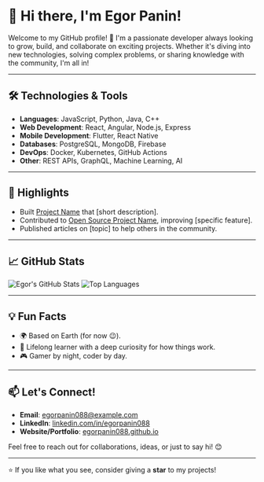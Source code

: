 # 👋 Hi there, I'm Egor Panin!

Welcome to my GitHub profile! 🚀 I'm a passionate developer always looking to grow, build, and collaborate on exciting projects. Whether it's diving into new technologies, solving complex problems, or sharing knowledge with the community, I'm all in!

---

## 🛠️ Technologies & Tools

- **Languages**: JavaScript, Python, Java, C++
- **Web Development**: React, Angular, Node.js, Express
- **Mobile Development**: Flutter, React Native
- **Databases**: PostgreSQL, MongoDB, Firebase
- **DevOps**: Docker, Kubernetes, GitHub Actions
- **Other**: REST APIs, GraphQL, Machine Learning, AI

---

## 🌟 Highlights

- Built [Project Name](#) that [short description].
- Contributed to [Open Source Project Name](#), improving [specific feature].
- Published articles on [topic] to help others in the community.

---

## 📈 GitHub Stats

![Egor's GitHub Stats](https://github-readme-stats.vercel.app/api?username=egorpanin088&show_icons=true&theme=radical)
![Top Languages](https://github-readme-stats.vercel.app/api/top-langs/?username=egorpanin088&layout=compact&theme=radical)

---

## 💡 Fun Facts

- 🌍 Based on Earth (for now 😉).
- 🧠 Lifelong learner with a deep curiosity for how things work.
- 🎮 Gamer by night, coder by day.

---

## 📫 Let's Connect!

- **Email**: [egorpanin088@example.com](mailto:egorpanin088@example.com)
- **LinkedIn**: [linkedin.com/in/egorpanin088](https://linkedin.com/in/egorpanin088)
- **Website/Portfolio**: [egorpanin088.github.io](https://egorpanin088.github.io)

Feel free to reach out for collaborations, ideas, or just to say hi! 😊

---

⭐ If you like what you see, consider giving a **star** to my projects!
